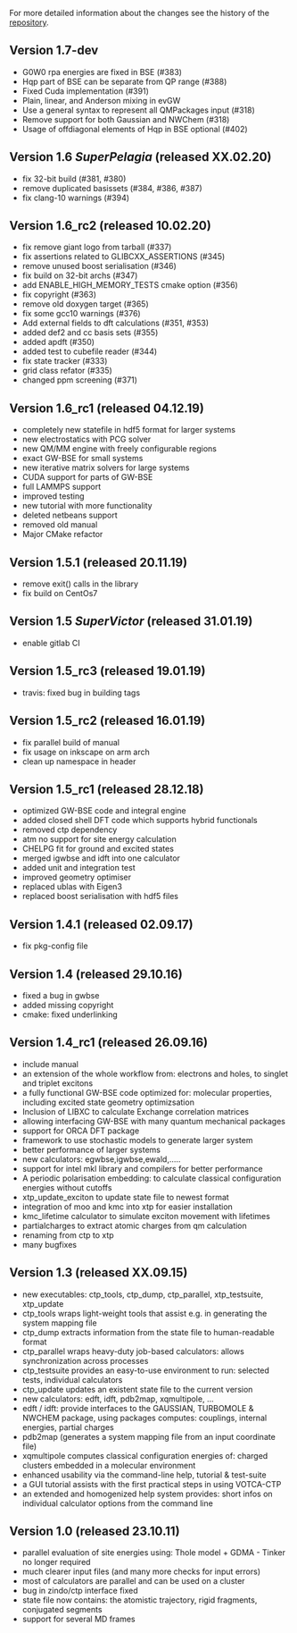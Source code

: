 For more detailed information about the changes see the history of the
[repository](https://github.com/votca/xtp/commits/master).

## Version 1.7-dev
* G0W0 rpa energies are fixed in BSE (#383) 
* Hqp part of BSE can be separate from QP range (#388)
* Fixed Cuda implementation (#391)
* Plain, linear, and Anderson mixing in evGW
* Use a general syntax to represent all QMPackages input (#318)
* Remove support for both Gaussian and NWChem (#318) 
* Usage of offdiagonal elements of Hqp in BSE optional (#402)


## Version 1.6 _SuperPelagia_ (released XX.02.20)
* fix 32-bit build (#381, #380)
* remove duplicated basissets (#384, #386, #387)
* fix clang-10 warnings (#394)

## Version 1.6_rc2 (released 10.02.20)
* fix remove giant logo from tarball (#337)
* fix assertions related to GLIBCXX_ASSERTIONS (#345)
* remove unused boost serialisation (#346)
* fix build on 32-bit archs (#347)
* add ENABLE_HIGH_MEMORY_TESTS cmake option (#356)
* fix copyright (#363)
* remove old doxygen target (#365)
* fix some gcc10 warnings (#376)
* Add external fields to dft calculations (#351, #353)
* added def2 and cc basis sets (#355)
* added apdft (#350)
* added test to cubefile reader (#344)
* fix state tracker (#333)
* grid class refator (#335)
* changed ppm screening (#371)

## Version 1.6_rc1 (released 04.12.19)
 * completely new statefile in hdf5 format for larger systems
 * new electrostatics with PCG solver
 * new QM/MM engine with freely configurable regions
 * exact GW-BSE for small systems
 * new iterative matrix solvers for large systems
 * CUDA support for parts of GW-BSE
 * full LAMMPS support
 * improved testing
 * new tutorial with more functionality
 * deleted netbeans support
 * removed old manual
 * Major CMake refactor
 
## Version 1.5.1 (released 20.11.19)
 * remove exit() calls in the library
 * fix build on CentOs7

## Version 1.5 _SuperVictor_ (released 31.01.19)
* enable gitlab CI

## Version 1.5_rc3 (released 19.01.19)
* travis: fixed bug in building tags

## Version 1.5_rc2 (released 16.01.19)
* fix parallel build of manual
* fix usage on inkscape on arm arch
* clean up namespace in header

## Version 1.5_rc1 (released 28.12.18)
* optimized GW-BSE code and integral engine
* added closed shell DFT code which supports hybrid functionals
* removed ctp dependency
* atm no support for site energy calculation
* CHELPG fit for ground and excited states
* merged igwbse and idft into one calculator
* added unit and integration test
* improved geometry optimiser
* replaced ublas with Eigen3
* replaced boost serialisation with hdf5 files

## Version 1.4.1 (released 02.09.17)

* fix pkg-config file

## Version 1.4 (released 29.10.16)

* fixed a bug in gwbse
* added missing copyright
* cmake: fixed underlinking

## Version 1.4_rc1 (released 26.09.16)

* include manual
* an extension of the whole workflow from: electrons and holes, to singlet and triplet excitons
* a fully functional GW-BSE code optimized for: molecular properties, including excited state geometry optimizsation
* Inclusion of LIBXC to calculate Exchange correlation matrices
* allowing interfacing GW-BSE with many quantum mechanical packages
* support for ORCA DFT package
* framework to use stochastic models to generate larger system
* better performance of larger systems
* new calculators: egwbse,igwbse,ewald,.....
* support for intel mkl library and compilers for better performance
* A periodic polarisation embedding: to calculate classical configuration energies without cutoffs
* xtp_update_exciton to update state file to newest format
* integration of moo and kmc into xtp for easier installation
* kmc_lifetime calculator to simulate exciton movement with lifetimes
* partialcharges to extract atomic charges from qm calculation
* renaming from ctp to xtp
* many bugfixes

## Version 1.3 (released XX.09.15)

* new executables: ctp_tools, ctp_dump, ctp_parallel, xtp_testsuite, xtp_update
* ctp_tools wraps light-weight tools that assist e.g. in generating the system mapping file
* ctp_dump extracts information from the state file to human-readable format
* ctp_parallel wraps heavy-duty job-based calculators: allows synchronization across processes
* ctp_testsuite provides an easy-to-use environment to run: selected tests, individual calculators
* ctp_update updates an existent state file to the current version
* new calculators: edft, idft, pdb2map, xqmultipole, ...
* edft / idft: provide interfaces to the GAUSSIAN, TURBOMOLE & NWCHEM package, using packages computes: couplings, internal energies, partial charges
* pdb2map (generates a system mapping file from an input coordinate file)
* xqmultipole computes classical configuration energies of: charged clusters embedded in a molecular environment
* enhanced usability via the command-line help, tutorial & test-suite
* a GUI tutorial assists with the first practical steps in using VOTCA-CTP
* an extended and homogenized help system provides: short infos on individual calculator options from the command line

## Version 1.0 (released 23.10.11)

* parallel evaluation of site energies using: Thole model + GDMA - Tinker no longer required
* much clearer input files (and many more checks for input errors)
* most of calculators are parallel and can be used on a cluster
* bug in zindo/ctp interface fixed
* state file now contains: the atomistic trajectory, rigid fragments, conjugated segments
* support for several MD frames

